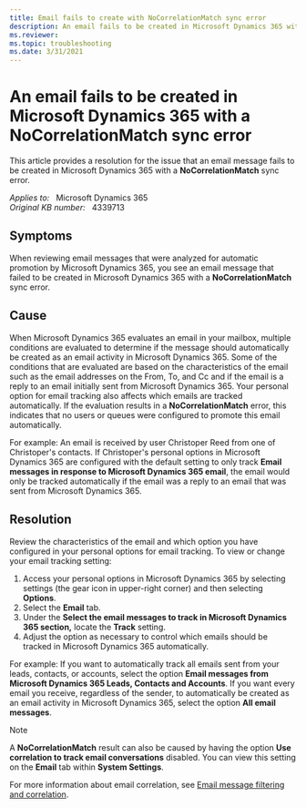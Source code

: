 ```yaml
---
title: Email fails to create with NoCorrelationMatch sync error
description: An email fails to be created in Microsoft Dynamics 365 with a NoCorrelationMatch sync error.
ms.reviewer: 
ms.topic: troubleshooting
ms.date: 3/31/2021
---
```

# An email fails to be created in Microsoft Dynamics 365 with a NoCorrelationMatch sync error

This article provides a resolution for the issue that an email message fails to be created in Microsoft Dynamics 365 with a **NoCorrelationMatch** sync error.

_Applies to:_ &nbsp; Microsoft Dynamics 365  
_Original KB number:_ &nbsp; 4339713

## Symptoms

When reviewing email messages that were analyzed for automatic promotion by Microsoft Dynamics 365, you see an email message that failed to be created in Microsoft Dynamics 365 with a **NoCorrelationMatch** sync error.

## Cause

When Microsoft Dynamics 365 evaluates an email in your mailbox, multiple conditions are evaluated to determine if the message should automatically be created as an email activity in Microsoft Dynamics 365. Some of the conditions that are evaluated are based on the characteristics of the email such as the email addresses on the From, To, and Cc and if the email is a reply to an email initially sent from Microsoft Dynamics 365. Your personal option for email tracking also affects which emails are tracked automatically. If the evaluation results in a **NoCorrelationMatch** error, this indicates that no users or queues were configured to promote this email automatically.

For example: An email is received by user Christoper Reed from one of Christoper's contacts. If Christoper's personal options in Microsoft Dynamics 365 are configured with the default setting to only track **Email messages in response to Microsoft Dynamics 365 email**, the email would only be tracked automatically if the email was a reply to an email that was sent from Microsoft Dynamics 365.

## Resolution

Review the characteristics of the email and which option you have configured in your personal options for email tracking. To view or change your email tracking setting:

1. Access your personal options in Microsoft Dynamics 365 by selecting settings (the gear icon in upper-right corner) and then selecting **Options**.
2. Select the **Email** tab.
3. Under the **Select the email messages to track in Microsoft Dynamics 365 section,** locate the **Track** setting.
4. Adjust the option as necessary to control which emails should be tracked in Microsoft Dynamics 365 automatically.

For example: If you want to automatically track all emails sent from your leads, contacts, or accounts, select the option **Email messages from Microsoft Dynamics 365 Leads, Contacts and Accounts**. If you want every email you receive, regardless of the sender, to automatically be created as an email activity in Microsoft Dynamics 365, select the option **All email messages**.

> [!NOTE]
> A **NoCorrelationMatch** result can also be caused by having the option **Use correlation to track email conversations** disabled. You can view this setting on the **Email** tab within **System Settings**.

For more information about email correlation, see [Email message filtering and correlation](/previous-versions/dynamicscrm-2016/administering-dynamics-365/hh699705(v=crm.8)).
